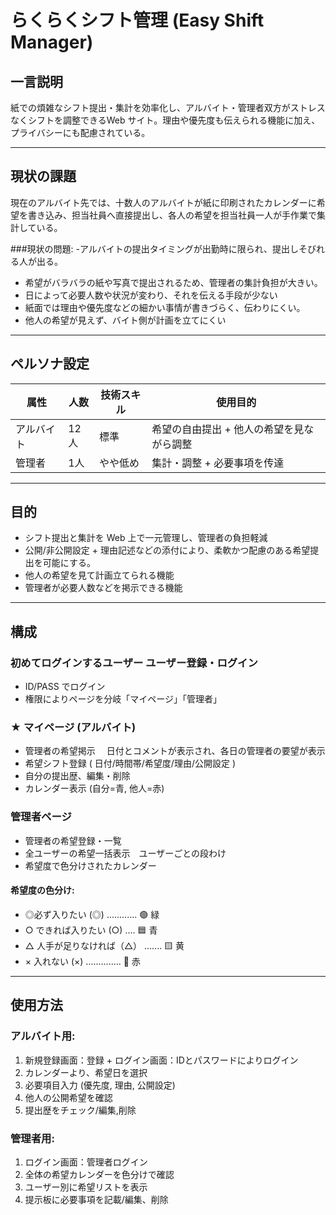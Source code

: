 # らくらくシフト管理 (Easy Shift Manager)

## 一言説明
紙での煩雑なシフト提出・集計を効率化し、アルバイト・管理者双方がストレスなくシフトを調整できるWeb サイト。理由や優先度も伝えられる機能に加え、プライバシーにも配慮されている。

---
## 現状の課題
現在のアルバイト先では、⼗数⼈のアルバイトが紙に印刷されたカレンダーに希望を書き込み、担当社員へ直接提出し、各⼈の希望を担当社員⼀⼈が⼿作業で集計している。 

###現状の問題:
-アルバイトの提出タイミングが出勤時に限られ、提出しそびれる⼈が出る。 
- 希望がバラバラの紙や写真で提出されるため、管理者の集計負担が⼤きい。 
- 日によって必要人数や状況が変わり、それを伝える手段が少ない
- 紙⾯では理由や優先度などの細かい事情が書きづらく、伝わりにくい。 
- 他人の希望が見えず、バイト側が計画を立てにくい

---

## ペルソナ設定
| 属性 | 人数 | 技術スキル | 使用目的 |
|--------|--------|---------------|------------------------------------------------------------|
| アルバイト | 12人 | 標準 | 希望の自由提出 + 他人の希望を見ながら調整 |
| 管理者 | 1人  | やや低め | 集計・調整 + 必要事項を传達 |

---

## 目的
- シフト提出と集計を Web 上で一元管理し、管理者の負担軽減
- 公開/非公開設定 + 理由記述などの添付により、柔軟かつ配慮のある希望提出を可能にする。 
- 他人の希望を見て計画立てられる機能
- 管理者が必要人数などを掲示できる機能

---

## 構成
### 初めてログインするユーザー ユーザー登録・ログイン
- ID/PASS でログイン
- 権限によりページを分岐「マイページ」「管理者」

### ★ マイページ (アルバイト)
- 管理者の希望掲示　 ⽇付とコメントが表⽰され、各⽇の管理者の要望が表⽰
- 希望シフト登録 ( 日付/時間帯/希望度/理由/公開設定 )
- 自分の提出歴、編集・削除
- カレンダー表示 (自分=青, 他人=赤)

### 管理者ページ
- 管理者の希望登録・一覧
- 全ユーザーの希望一括表示　ユーザーごとの段わけ
- 希望度で色分けされたカレンダー

#### 希望度の色分け:
- ◎必ず入りたい (◎) ............ 🟢 緑
- ○ できれば入りたい (○) .... 🟦 青
- △ 人手が足りなければ（△） ....... 🟨 黄
- × 入れない (×) .............. 🔴 赤

---

## 使用方法
### アルバイト用:
1. 新規登録画面：登録 + ログイン画面：IDとパスワードによりログイン
2. カレンダーより、希望日を選択
3. 必要項目入力 (優先度, 理由, 公開設定)
4. 他人の公開希望を確認
5. 提出歴をチェック/編集,削除

### 管理者用:
1. ログイン画面：管理者ログイン
2. 全体の希望カレンダーを色分けで確認
3. ユーザー別に希望リストを表示
4. 提示板に必要事項を記載/編集、削除



